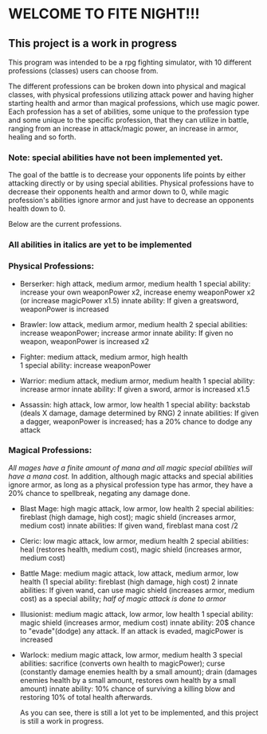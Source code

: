 # WELCOME TO FITE NIGHT!!!

## This project is a work in progress

This program was intended to be a rpg fighting simulator, with 10 different professions (classes) users can choose from.

The different professions can be broken down into physical and magical classes, with physical professions utilizing attack power and having higher starting health and armor than magical professions, which use magic power. Each profession has a set of abilities, some unique to the profession type and some unique to the specific profession, that they can utilize in battle, ranging from an increase in attack/magic power, an increase in armor, healing and so forth.

### Note: special abilities have not been implemented yet.

The goal of the battle is to decrease your opponents life points by either attacking directly or by using special abilities. Physical professions have to decrease their opponents health and armor down to 0, while magic profession's abilities ignore armor and just have to decrease an opponents health down to 0.

Below are the current professions.

### All abilities in italics are yet to be implemented

### Physical Professions:

- Berserker: high attack, medium armor, medium health
          1 special ability: increase your own weaponPower x2, increase enemy weaponPower x2 (or increase magicPower x1.5)
          innate ability: If given a greatsword, weaponPower is increased

- Brawler: low attack, medium armor, medium health
        2 special abilities: increase weaponPower; increase armor
        innate ability: If given no weapon, weaponPower is increased x2

- Fighter: medium attack, medium armor, high health                            
        1 special ability: increase weaponPower

- Warrior: medium attack, medium armor, medium health
        1 special ability: increase armor
        innate ability: If given a sword, armor is increased x1.5

- Assassin: high attack, low armor, low health
        1 special ability: backstab (deals X damage, damage determined by RNG)
        2 innate abilities: If given a dagger, weaponPower is increased; has a 20% chance to dodge any attack

### Magical Professions:

*All mages have a finite amount of mana and all magic special abilities will have a mana cost.* In addition, although magic attacks and special abilities ignore armor, as long as a physical profession type has armor, they have a 20% chance to spellbreak, negating any damage done.

- Blast Mage: high magic attack, low armor, low health
        2 special abilities: fireblast (high damage, high cost); magic shield (increases armor, medium cost)
        innate abilities: If given wand, fireblast mana cost /2

- Cleric: low magic attack, low armor, medium health
        2 special abilities: heal (restores health, medium cost), magic shield (increases armor, medium cost)

- Battle Mage: medium magic attack, low attack, medium armor, low health
        (1 special ability: fireblast (high damage, high cost)
        2 innate abilities: If given wand, can use magic shield (increases armor, medium cost) as a special ability; *half of magic attack is done to armor*

- Illusionist: medium magic attack, low armor, low health
        1 special ability: magic shield (increases armor, medium cost)
        innate ability: 20$ chance to "evade"(dodge) any attack. If an attack is evaded, magicPower is increased

- Warlock: medium magic attack, low armor, medium health
        3 special abilities: sacrifice (converts own health to magicPower); curse (constantly damage enemies health by a small amount); drain (damages enemies health by a small amount, restores own health by a small amount)
        innate ability: 10% chance of surviving a killing blow and restoring 10% of total health afterwards.

  As you can see, there is still a lot yet to be implemented, and this project is still a work in progress.
